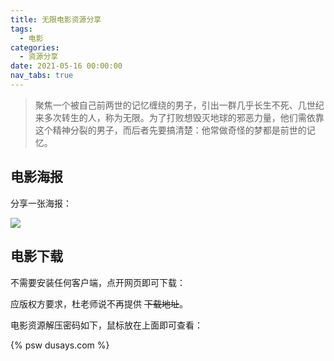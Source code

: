 ```yaml
---
title: 无限电影资源分享
tags:
  - 电影
categories:
  - 资源分享
date: 2021-05-16 00:00:00
nav_tabs: true
---
```


> 聚焦一个被自己前两世的记忆缠绕的男子，引出一群几乎长生不死、几世纪来多次转生的人，称为无限。为了打败想毁灭地球的邪恶力量，他们需依靠这个精神分裂的男子，而后者先要搞清楚：他常做奇怪的梦都是前世的记忆。

<!-- more -->

## 电影海报

分享一张海报：

![](https://cdn.dusays.com/2021/05/342-1.jpg)

## 电影下载

不需要安装任何客户端，点开网页即可下载：

应版权方要求，杜老师说不再提供 ~~下载地址~~。

电影资源解压密码如下，鼠标放在上面即可查看：

{% psw dusays.com %}
